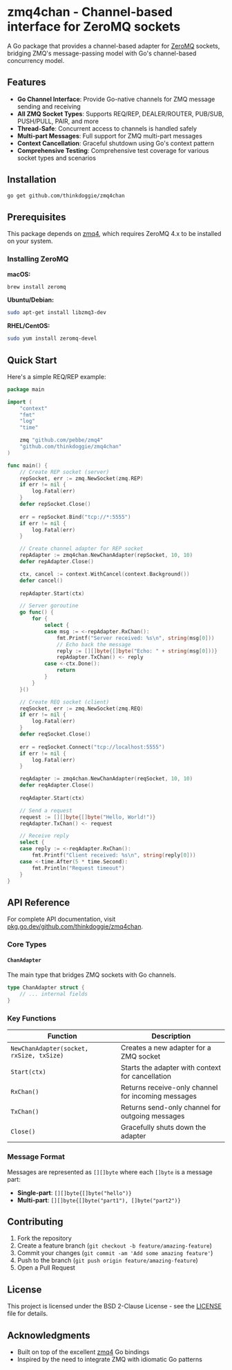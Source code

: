 # zmq4chan - Channel-based interface for ZeroMQ sockets

A Go package that provides a channel-based adapter for [ZeroMQ](https://zeromq.org/) sockets, bridging ZMQ's message-passing model with Go's channel-based concurrency model.

## Features

- **Go Channel Interface**: Provide Go-native channels for ZMQ message sending and receiving
- **All ZMQ Socket Types**: Supports REQ/REP, DEALER/ROUTER, PUB/SUB, PUSH/PULL, PAIR, and more
- **Thread-Safe**: Concurrent access to channels is handled safely
- **Multi-part Messages**: Full support for ZMQ multi-part messages
- **Context Cancellation**: Graceful shutdown using Go's context pattern
- **Comprehensive Testing**: Comprehensive test coverage for various socket types and scenarios

## Installation

```bash
go get github.com/thinkdoggie/zmq4chan
```

## Prerequisites

This package depends on [zmq4](https://github.com/pebbe/zmq4), which requires ZeroMQ 4.x to be installed on your system.

### Installing ZeroMQ

**macOS:**
```bash
brew install zeromq
```

**Ubuntu/Debian:**
```bash
sudo apt-get install libzmq3-dev
```

**RHEL/CentOS:**
```bash
sudo yum install zeromq-devel
```

## Quick Start

Here's a simple REQ/REP example:

```go
package main

import (
    "context"
    "fmt"
    "log"
    "time"

    zmq "github.com/pebbe/zmq4"
    "github.com/thinkdoggie/zmq4chan"
)

func main() {
    // Create REP socket (server)
    repSocket, err := zmq.NewSocket(zmq.REP)
    if err != nil {
        log.Fatal(err)
    }
    defer repSocket.Close()
    
    err = repSocket.Bind("tcp://*:5555")
    if err != nil {
        log.Fatal(err)
    }

    // Create channel adapter for REP socket
    repAdapter := zmq4chan.NewChanAdapter(repSocket, 10, 10)
    defer repAdapter.Close()

    ctx, cancel := context.WithCancel(context.Background())
    defer cancel()
    
    repAdapter.Start(ctx)

    // Server goroutine
    go func() {
        for {
            select {
            case msg := <-repAdapter.RxChan():
                fmt.Printf("Server received: %s\n", string(msg[0]))
                // Echo back the message
                reply := [][]byte{[]byte("Echo: " + string(msg[0]))}
                repAdapter.TxChan() <- reply
            case <-ctx.Done():
                return
            }
        }
    }()

    // Create REQ socket (client)
    reqSocket, err := zmq.NewSocket(zmq.REQ)
    if err != nil {
        log.Fatal(err)
    }
    defer reqSocket.Close()
    
    err = reqSocket.Connect("tcp://localhost:5555")
    if err != nil {
        log.Fatal(err)
    }

    reqAdapter := zmq4chan.NewChanAdapter(reqSocket, 10, 10)
    defer reqAdapter.Close()
    
    reqAdapter.Start(ctx)

    // Send a request
    request := [][]byte{[]byte("Hello, World!")}
    reqAdapter.TxChan() <- request

    // Receive reply
    select {
    case reply := <-reqAdapter.RxChan():
        fmt.Printf("Client received: %s\n", string(reply[0]))
    case <-time.After(5 * time.Second):
        fmt.Println("Request timeout")
    }
}
```

## API Reference

For complete API documentation, visit [pkg.go.dev/github.com/thinkdoggie/zmq4chan](https://pkg.go.dev/github.com/thinkdoggie/zmq4chan).

### Core Types

#### `ChanAdapter`
The main type that bridges ZMQ sockets with Go channels.

```go
type ChanAdapter struct {
    // ... internal fields
}
```

### Key Functions

| Function | Description |
|----------|-------------|
| `NewChanAdapter(socket, rxSize, txSize)` | Creates a new adapter for a ZMQ socket |
| `Start(ctx)` | Starts the adapter with context for cancellation |
| `RxChan()` | Returns receive-only channel for incoming messages |
| `TxChan()` | Returns send-only channel for outgoing messages |
| `Close()` | Gracefully shuts down the adapter |

### Message Format

Messages are represented as `[][]byte` where each `[]byte` is a message part:
- **Single-part**: `[][]byte{[]byte("hello")}`
- **Multi-part**: `[][]byte{[]byte("part1"), []byte("part2")}`


## Contributing

1. Fork the repository
2. Create a feature branch (`git checkout -b feature/amazing-feature`)
3. Commit your changes (`git commit -am 'Add some amazing feature'`)
4. Push to the branch (`git push origin feature/amazing-feature`)
5. Open a Pull Request

## License

This project is licensed under the BSD 2-Clause License - see the [LICENSE](LICENSE) file for details.

## Acknowledgments

- Built on top of the excellent [zmq4](https://github.com/pebbe/zmq4) Go bindings
- Inspired by the need to integrate ZMQ with idiomatic Go patterns 